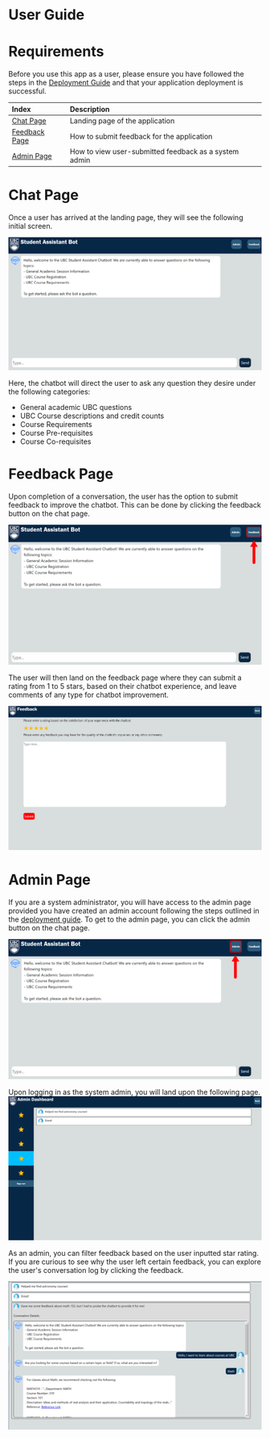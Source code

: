 # User Guide

# Requirements
Before you use this app as a user, please ensure you have followed the steps in the [Deployment Guide](./DeploymentGuide.md) and that your application deployment is successful.

| Index                                               | Description                                             |
| :-------------------------------------------------- | :------------------------------------------------------ |
| [Chat Page](#Chat-Page)                             | Landing page of the application                         |
| [Feedback Page](#Feedback-Page)                     | How to submit feedback for the application              |
| [Admin Page](#Admin-Page)                           | How to view user-submitted feedback as a system admin   |

# Chat Page
Once a user has arrived at the landing page, they will see the following initial screen. 

![Home Page](./images/homePage.png)

Here, the chatbot will direct the user to ask any question they desire under the following categories:
- General academic UBC questions
- UBC Course descriptions and credit counts
- Course Requirements
- Course Pre-requisites
- Course Co-requisites

# Feedback Page
Upon completion of a conversation, the user has the option to submit feedback to improve the chatbot. This can be done by clicking the feedback button on the chat page.

![Home Page Feedback Button](./images/feedbackHighlight.png)

The user will then land on the feedback page where they can submit a rating from 1 to 5 stars, based on their chatbot experience, and leave comments of any type for chatbot improvement.

![Feedback Page](./images/feedbackPage.png)


# Admin Page
If you are a system administrator, you will have access to the admin page provided you have created an admin account following the steps outlined in the [deployment guide](./DeploymentGuide.md). To get to the admin page, you can click the admin button on the chat page.

![Home Page Admin Button](./images/adminHighlight.png)

Upon logging in as the system admin, you will land upon the following page.
![Admin Page](./images/adminPage.png)

As an admin, you can filter feedback based on the user inputted star rating. If you are curious to see why the user left certain feedback, you can explore the user's conversation log by clicking the feedback.

![Conversation Log](./images/feedbackWithConversationLog.png)